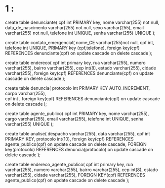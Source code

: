 # 1 :

create table denunciante(
cpf int PRIMARY key, 
nome varchar(255) not null, 
data_de_nascimento varchar(255) not null, 
sexo varchar(255), 
email varchar(255) not null, 
telefone int UNIQUE,
senha varchar(255) UNIQUE
);

create table contato_emergencial(
nome_CE varchar(255)not null,
cpf int,
telefone int UNIQUE, 
PRIMARY key (cpf,telefone),
foreign key(cpf) REFERENCES denunciante(cpf)
on update cascade on delete cascade
);

create table endereco(
cpf int primary key,
rua varchar(255), 
numero varchar(255), 
bairro varchar(255), 
cep int(8),
estado varchar(255),
cidade varchar(255),
foreign key(cpf) REFERENCES denunciante(cpf)
on update cascade on delete cascade
);

create table denuncia(
protocolo int PRIMARY KEY AUTO_INCREMENT,
corpo varchar(255),  
cpf int ,
foreign key(cpf) REFERENCES denunciante(cpf)
on update cascade on delete cascade
);

create table agente_publico(
cpf int PRIMARY key,
nome varchar(255),
cargo varchar(255),
email varchar(255),
telefone int UNIQUE,
senha varchar(255) UNIQUE
);

create table analise(
despacho varchar(255),
data varchar(255),
cpf int PRIMARY KEY,
protocolo int(10), 
foreign key(cpf) REFERENCES agente_publico(cpf)
on update cascade on delete cascade,
FOREIGN key(protocolo) REFERENCES denuncia(protocolo)
on update cascade on delete cascade
);

create table endereco_agente_publico(
cpf int primary key,
rua varchar(255), 
numero varchar(255), 
bairro varchar(255), 
cep int(8),
estado varchar(255),
cidade varchar(255),
FOREIGN KEY(cpf) REFERENCES agente_publico(cpf)
on update cascade on delete cascade
);